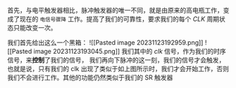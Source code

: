 首先，与电平触发器相比，脉冲触发器的唯一不同，就是由原来的高电瓶工作，变成了现在的 `电信号骤降` 工作。提高了我们的可靠性，要求我们的每个 $CLK$ 周期状态只能改变一次。

我们首先给出这么一个黑箱：
![[Pasted image 20231123192959.png]]
![[Pasted image 20231123193045.png]]
我们其中的 $clk$ 信号，作为我们的时序信号，来**控制**了我们的信号，
我们再向下脉冲的这一刻，我们的信号才会触发，也就是说，只有我们的 clk 出现了类似于如上图所示时，我们才会开始工作，否则我们不会进行工作。其他的功能仍然类似于我们的 SR 触发器
